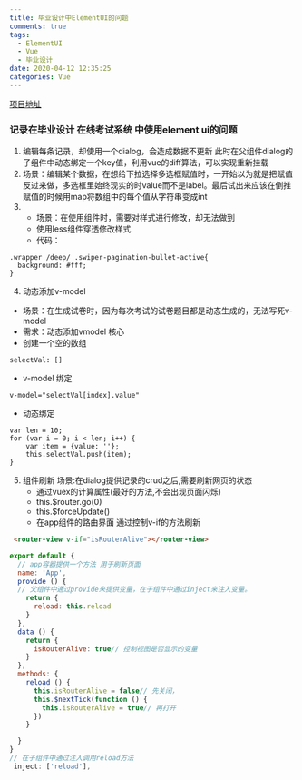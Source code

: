 ```yaml
---
title: 毕业设计中ElementUI的问题
comments: true
tags:
  - ElementUI
  - Vue
  - 毕业设计
date: 2020-04-12 12:35:25
categories: Vue
---
```

[项目地址](https://github.com/Zooeeee/Online_exam)
### 记录在毕业设计 在线考试系统 中使用element ui的问题
1. 编辑每条记录，却使用一个dialog，会造成数据不更新
此时在父组件dialog的子组件中动态绑定一个key值，利用vue的diff算法，可以实现重新挂载
2. 场景：编辑某个数据，在想给下拉选择多选框赋值时，一开始以为就是把赋值反过来做，多选框里始终现实的时value而不是label。最后试出来应该在倒推赋值的时候用map将数组中的每个值从字符串变成int
3. 
   * 场景：在使用组件时，需要对样式进行修改，却无法做到
   * 使用less组件穿透修改样式
   *  代码：
```less
.wrapper /deep/ .swiper-pagination-bullet-active{
  background: #fff;
}
```
4. 动态添加v-model 
* 场景：在生成试卷时，因为每次考试的试卷题目都是动态生成的，无法写死v-model
* 需求：动态添加vmodel 
核心
* 创建一个空的数组
```JS
selectVal: []
```
* v-model 绑定
```JS
v-model="selectVal[index].value"
```
* 动态绑定
```JS
var len = 10;
for (var i = 0; i < len; i++) {
    var item = {value: ''};
    this.selectVal.push(item);
}
```
5. 组件刷新 场景:在dialog提供记录的crud之后,需要刷新网页的状态
   * 通过vuex的计算属性(最好的方法,不会出现页面闪烁)
   * this.$router.go(0)
   * this.$forceUpdate()
   * 在app组件的路由界面 通过控制v-if的方法刷新
```html
 <router-view v-if="isRouterAlive"></router-view>
```
```js
export default {
  // app容器提供一个方法 用于刷新页面
  name: 'App',
  provide () {
  // 父组件中通过provide来提供变量，在子组件中通过inject来注入变量。
    return {
      reload: this.reload
    }
  },
  data () {
    return {
      isRouterAlive: true// 控制视图是否显示的变量
    }
  },
  methods: {
    reload () {
      this.isRouterAlive = false// 先关闭，
      this.$nextTick(function () {
        this.isRouterAlive = true// 再打开
      })
    }

  }
}
// 在子组件中通过注入调用reload方法
 inject: ['reload'],
```